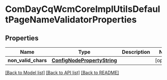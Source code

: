 # ComDayCqWcmCoreImplUtilsDefaultPageNameValidatorProperties

## Properties
Name | Type | Description | Notes
------------ | ------------- | ------------- | -------------
**non_valid_chars** | [**ConfigNodePropertyString**](ConfigNodePropertyString.md) |  | [optional] 

[[Back to Model list]](../README.md#documentation-for-models) [[Back to API list]](../README.md#documentation-for-api-endpoints) [[Back to README]](../README.md)


